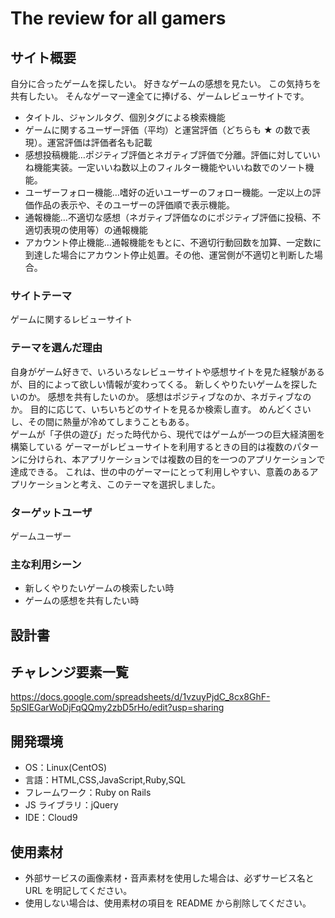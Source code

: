 # The review for all gamers

## サイト概要

自分に合ったゲームを探したい。
好きなゲームの感想を見たい。
この気持ちを共有したい。
そんなゲーマー達全てに捧げる、ゲームレビューサイトです。

* タイトル、ジャンルタグ、個別タグによる検索機能
* ゲームに関するユーザー評価（平均）と運営評価（どちらも ★ の数で表現）。運営評価は評価者名も記載
* 感想投稿機能…ポジティブ評価とネガティブ評価で分離。評価に対していいね機能実装。一定いいね数以上のフィルター機能やいいね数でのソート機能。
* ユーザーフォロー機能…嗜好の近いユーザーのフォロー機能。一定以上の評価作品の表示や、そのユーザーの評価順で表示機能。
* 通報機能…不適切な感想（ネガティブ評価なのにポジティブ評価に投稿、不適切表現の使用等）の通報機能
* アカウント停止機能…通報機能をもとに、不適切行動回数を加算、一定数に到達した場合にアカウント停止処置。その他、運営側が不適切と判断した場合。

### サイトテーマ

ゲームに関するレビューサイト

### テーマを選んだ理由

自身がゲーム好きで、いろいろなレビューサイトや感想サイトを見た経験があるが、目的によって欲しい情報が変わってくる。
新しくやりたいゲームを探したいのか。
感想を共有したいのか。
感想はポジティブなのか、ネガティブなのか。
目的に応じて、いちいちどのサイトを見るか検索し直す。
めんどくさいし、その間に熱量が冷めてしまうこともある。
<br>
ゲームが「子供の遊び」だった時代から、現代ではゲームが一つの巨大経済圏を構築している
ゲーマーがレビューサイトを利用するときの目的は複数のパターンに分けられ、本アプリケーションでは複数の目的を一つのアプリケーションで達成できる。
これは、世の中のゲーマーにとって利用しやすい、意義のあるアプリケーションと考え、このテーマを選択しました。

### ターゲットユーザ

ゲームユーザー

### 主な利用シーン

* 新しくやりたいゲームの検索したい時
* ゲームの感想を共有したい時

## 設計書



## チャレンジ要素一覧

https://docs.google.com/spreadsheets/d/1vzuyPjdC_8cx8GhF-5pSIEGarWoDjFqQQmy2zbD5rHo/edit?usp=sharing

## 開発環境

- OS：Linux(CentOS)
- 言語：HTML,CSS,JavaScript,Ruby,SQL
- フレームワーク：Ruby on Rails
- JS ライブラリ：jQuery
- IDE：Cloud9

## 使用素材

- 外部サービスの画像素材・音声素材を使用した場合は、必ずサービス名と URL を明記してください。
- 使用しない場合は、使用素材の項目を README から削除してください。